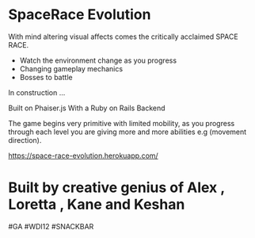 # SpaceRace Evolution

With mind altering visual affects comes the critically acclaimed SPACE RACE.  

  - Watch the environment change as you progress
  - Changing gameplay mechanics
  - Bosses to battle

In construction ... 

Built on Phaiser.js 
With a Ruby on Rails Backend

The game begins very primitive with limited mobility, as you progress through each level you are giving more and more abilities e.g (movement direction). 

https://space-race-evolution.herokuapp.com/

# Built by creative genius of Alex , Loretta , Kane and Keshan

#GA #WDI12 #SNACKBAR